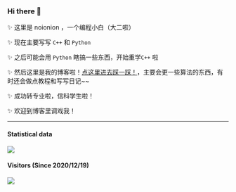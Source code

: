 ### Hi there 👋

<!--
**renmcc/renmcc** is a ✨ _special_ ✨ repository because its `README.md` (this file) appears on your GitHub profile.

Here are some ideas to get you started:

- 🔭 I’m currently working on ...
- 🌱 I’m currently learning ...
- 👯 I’m looking to collaborate on ...
- 🤔 I’m looking for help with ...
- 💬 Ask me about ...
- 📫 How to reach me: ...
- 😄 Pronouns: ...
- ⚡ Fun fact: ...
-->

✨ 这里是 noionion ，一个编程小白（大二啦）

✨ 现在主要写写 `C++` 和 `Python`

✨ 之后可能会用 `Python` 瞎搞一些东西，开始重学`C++` 啦

✨ 然后这里是我的博客啦！[点这里进去踩一踩！](https://noionion.top)，主要会更一些算法的东西，有时还会做点教程和写写日记~~

✨ 成功转专业啦，信科学生啦！

✨ 欢迎到博客里调戏我！

--------

#### Statistical data

![](https://github-readme-stats.vercel.app/api?username=2X-ercha&show_icons=true&theme=tokyonight)

#### Visitors (Since 2020/12/19)

![](https://count.getloli.com/get/@2X-ercha?theme=gelbooru)
